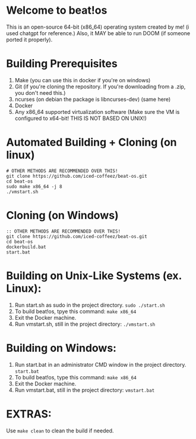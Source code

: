 # Welcome to beat!os
This is an open-source 64-bit (x86_64) operating system created by me! (i used chatgpt for reference.)
Also, it MAY be able to run DOOM (if someone ported it properly).
# Building Prerequisites
1) Make (you can use this in docker if you're on windows)
2) Git (if you're cloning the repository. If you're downloading from a .zip, you don't need this.)
3) ncurses (on debian the package is libncurses-dev) (same here)
4) Docker
5) Any x86_64 supported virtualization software (Make sure the VM is configured to x64-bit! THIS IS NOT BASED ON UNIX!)
# Automated Building + Cloning (on linux)
```
# OTHER METHODS ARE RECOMMENDED OVER THIS!
git clone https://github.com/iced-coffeez/beat-os.git
cd beat-os
sudo make x86_64 -j 8
./vmstart.sh
```
# Cloning (on Windows)
```
:: OTHER METHODS ARE RECOMMENDED OVER THIS!
git clone https://github.com/iced-coffeez/beat-os.git
cd beat-os
dockerbuild.bat
start.bat
```
# Building on Unix-Like Systems (ex. Linux):
1) Run start.sh as sudo in the project directory.
`sudo ./start.sh`
2) To build beat!os, tpye this command:
`make x86_64`
3) Exit the Docker machine.
4) Run vmstart.sh, still in the project directory:
`./vmstart.sh`
# Building on Windows:
1) Run start.bat in an administrator CMD window in the project directory.
`start.bat`
2) To build beat!os, type this command:
`make x86_64`
3) Exit the Docker machine.
4) Run vmstart.bat, still in the project directory:
`vmstart.bat`
# EXTRAS:
Use `make clean` to clean the build if needed.
